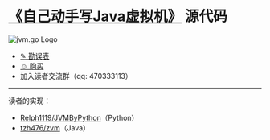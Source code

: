 # [《自己动手写Java虚拟机》][jd] 源代码

![jvm.go Logo][logo]

* [✎ 勘误表](v1/errata.md)
* [☺ 购买][jd]
* 加入读者交流群（qq: 470333113）

[logo]: https://raw.githubusercontent.com/zxh0/jvmgo-book/master/v1/gophers/cover.png
[jd]: https://item.jd.com/11935272.html

---

读者的实现：
* [Relph1119/JVMByPython](https://github.com/Relph1119/JVMByPython)（Python）
* [tzh476/zvm](https://github.com/tzh476/zvm)（Java）
